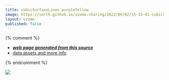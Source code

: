 ```yaml
---
title: cubicSurfaceLines purpleYellow
image: https://vorth.github.io/vzome-sharing/2022/04/02/15-15-41-cubicSurfaceLines-purpleYellow/cubicSurfaceLines-purpleYellow.png
layout: vzome
published: false
---
```


{% comment %}
 - [***web page generated from this source***][post]
 - [data assets and more info][github]

[post]: <https://vorth.github.io/vzome-sharing/2022/04/02/cubicSurfaceLines-purpleYellow-15-15-41.html>
[github]: <https://github.com/vorth/vzome-sharing/tree/main/2022/04/02/15-15-41-cubicSurfaceLines-purpleYellow/>
{% endcomment %}

<vzome-viewer style="width: 100%; height: 65vh;"
       src="https://vorth.github.io/vzome-sharing/2022/04/02/15-15-41-cubicSurfaceLines-purpleYellow/cubicSurfaceLines-purpleYellow.vZome" >
  <img src="https://vorth.github.io/vzome-sharing/2022/04/02/15-15-41-cubicSurfaceLines-purpleYellow/cubicSurfaceLines-purpleYellow.png" />
</vzome-viewer>
